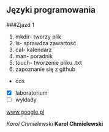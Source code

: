 ## Języki programowania

###Zjazd 1

1. mkdir- tworzy plik
2. ls- sprawdza zawartość
3. cal- kalendarz
4. man- poradnik
5. touch- tworzenie pliku .txt
6. zapoznanie się z github

* cos

- [x] laboratorium
- [ ] wykłady

www.google.pl

*Karol Chmielewski*
**Karol Chmielewski**
